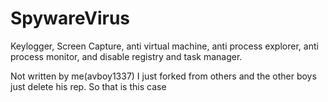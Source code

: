 # SpywareVirus
Keylogger, Screen Capture, anti virtual machine, anti process explorer, anti process monitor, and disable registry and task manager.

Not written by me(avboy1337)
I just forked from others and the other boys just delete his rep.
So that is this case
